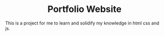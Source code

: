 <h1 align="center">Portfolio Website</h1>
<p>This is a project for me to learn and solidify my knowledge in html css and js.</p>
